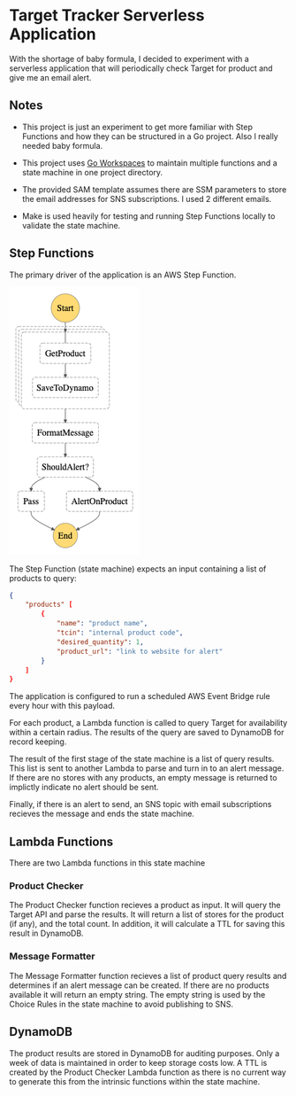 # Target Tracker Serverless Application

With the shortage of baby formula, I decided to experiment with a serverless application
that will periodically check Target for product and give me an email alert.

## Notes

* This project is just an experiment to get more familiar with Step Functions and how they can be structured in a Go project.  Also I really needed baby formula.

* This project uses [Go Workspaces](https://go.dev/blog/get-familiar-with-workspaces) to maintain multiple functions and a state machine in one project directory.

* The provided SAM template assumes there are SSM parameters to store the email addresses for SNS subscriptions.  I used 2 different emails.

* Make is used heavily for testing and running Step Functions locally to validate the state machine.

## Step Functions

The primary driver of the application is an AWS Step Function.

![graph](./docs/resources/stepfunctions_graph.png)

The Step Function (state machine) expects an input containing a list of products to query:

```json
{
    "products" [
        {
            "name": "product name",
            "tcin": "internal product code",
            "desired_quantity": 1,
            "product_url": "link to website for alert"
        }
    ]
}
```

The application is configured to run a scheduled AWS Event Bridge rule every hour with this payload.

For each product, a Lambda function is called to query Target for availability within a certain radius.  The results of the query are saved to DynamoDB for record keeping.

The result of the first stage of the state machine is a list of query results.  This list is sent to another Lambda to parse and turn in to an alert message.  If there are no stores with any products, an empty message is returned to implictly indicate no alert should be sent.

Finally, if there is an alert to send, an SNS topic with email subscriptions recieves the message and ends the state machine.

## Lambda Functions

There are two Lambda functions in this state machine

### Product Checker

The Product Checker function recieves a product as input.  It will query the Target API and parse the results.  It will return a list of stores for the product (if any), and the total count.  In addition, it will calculate a TTL for saving this result in DynamoDB.

### Message Formatter

The Message Formatter function recieves a list of product query results and determines if an alert message can be created.  If there are no products available it will return an empty string.  The empty string is used by the Choice Rules in the state machine to avoid publishing to SNS.

## DynamoDB

The product results are stored in DynamoDB for auditing purposes.  Only a week of data is maintained in order to keep storage costs low.  A TTL is created by the Product Checker Lambda function as there is no current way to generate this from the intrinsic functions within the state machine.
